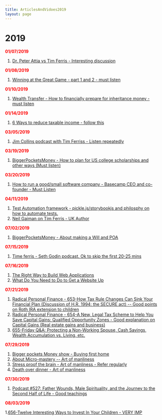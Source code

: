 ```yaml
---
title: ArticlesAndVidoes2019
layout: page
---
```


# 2019

<b style="color: red">01/07/2019</b>

1. [Dr. Peter Attia vs Tim Ferris - Interesting discussion](https://tim.blog/2018/12/13/peter-attia-vs-tim-ferriss/)

<b style="color: red">01/08/2019</b>

1. [Winning at the Great Game - part 1 and 2 - must listen](https://fs.blog/adam-robinson-pt2/)

<b style="color: red">01/10/2019</b>

1. [Wealth Transfer - How to financially prepare for inheritance money - must listen](https://www.biggerpockets.com/renewsblog/biggerpockets-money-podcast-49-wealth-transfer-how-financially-prepare-inheritance-money-hari-mix/)

<b style="color: red">01/14/2019</b>

1. [6 Ways to reduce taxable income - follow this](https://www.biggerpockets.com/renewsblog/biggerpockets-money-podcast-54-6-ways-reduce-taxable-income-eric-brotman/)

<b style="color: red">03/05/2019</b>

1. [Jim Collins podcast with Tim Ferriss - Listen repeatedly](https://tim.blog/2019/02/18/jim-collins/)

<b style="color: red">03/19/2019</b>

1. [BiggerPocketsMoney - How to plan for US college scholarships and other ways (Must listen)](https://www.biggerpockets.com/blog/biggerpockets-money-podcast-64-scholarships-ways-pay-college-zach-gautier/)

<b style="color: red">03/20/2019</b>

1. [How to run a good/small software company - Basecamp CEO and co-founder - Must Listen](https://fs.blog/jason-fried/)

<b style="color: red">04/11/2019</b>

1. [Test Automation framework - pickle.js/storybookjs and philosphy on how to automate tests.](https://devchat.tv/js-jabber/jsj-358-pickle-js-tooling-and-developer-happiness-with-anatoliy-zaslavskiy/)
2. [Neil Gaiman on Tim Ferris - UK Author](https://tim.blog/2019/03/28/neil-gaiman/)

<b style="color: red">07/02/2019</b>

1. [BiggerPocketsMoney - About making a Will and POA](https://www.biggerpockets.com/blog/biggerpockets-money-podcast-78)

<b style="color: red">07/15/2019</b>

1. [Time ferris - Seth Godin podcast. Ok to skip the first 20-25 mins](https://tim.blog/2016/02/10/seth-godin/)

<b style="color: red">07/16/2019</b>

1. [The Right Way to Build Web Applications](https://devchat.tv/js-jabber/002-jsj-the-right-way-to-build-web-applications/)
2. [What Do You Need to Do to Get a Website Up](https://devchat.tv/js-jabber/jsj-373-what-do-you-need-to-do-to-get-a-website-up/)

<b style="color: red">07/21/2019</b>

1. [Radical Personal Finance - 653-How Tax Rule Changes Can Sink Your Financial Plan (Discussion of H.R. 1994: the SECURE act) -- Good points on Roth IRA extension to children](https://podcasts.google.com/?feed=aHR0cDovL3JhZGljYWxwZXJzb25hbGZpbmFuY2UubGlic3luLmNvbS9yc3M%3D&episode=MzExNzEzNTJjYzE2NDZlZGI1ZDZkNmYyYzE0NDRkNzk%3D)
2. [Radical Personal Finance - 654-A New, Legal Tax Scheme to Help You Save Capital Gains: Qualified Opportunity Zones - Good explanation on Capital Gains (Real estate gains and business)]( https://podcasts.google.com/?feed=aHR0cDovL3JhZGljYWxwZXJzb25hbGZpbmFuY2UubGlic3luLmNvbS9yc3M%3D&episode=NzYyYmMwYjdiMDBkNDRlZWFkMDFlY2VjMDMzZTUyYWM%3D)
3. [655-Friday Q&A: Protecting a Non-Working Spouse, Cash Savings, Wealth Accumulation vs. Living, etc.]( https://podcasts.google.com/?feed=aHR0cDovL3JhZGljYWxwZXJzb25hbGZpbmFuY2UubGlic3luLmNvbS9yc3M%3D&episode=MTU3MTVlZWJlYjc4NDZlNDhmMmRiMGRmODE5OWQ4Mzk%3D)

<b style="color: red">07/29/2019</b>

1. [Bigger pockets Money show - Buying first home](https://www.biggerpockets.com/blog/biggerpockets-money-podcast-83-scott-mindy)
2. [About Micro-mastery -- Art of manliness](https://www.artofmanliness.com/articles/micromastery-robert-twigger/)
3. [Stress proof the brain - Art of manliness - Refer regularly](https://www.artofmanliness.com/articles/micromastery-robert-twigger/)
4. [Death over dinner - Art of manliness](https://www.artofmanliness.com/articles/podcast-500-lets-talk-about-death-over-dinner/)

<b style="color: red">07/30/2019</b>

1. [Podcast #527: Father Wounds, Male Spirituality, and the Journey to the Second Half of Life - Good teachings](https://www.artofmanliness.com/articles/male-spirituality-richard-rohr/)

<b style="color: red">08/03/2019</b>

1.[656-Twelve Interesting Ways to Invest In Your Children - VERY IMP](https://podcasts.google.com/?feed=aHR0cDovL3JhZGljYWxwZXJzb25hbGZpbmFuY2UubGlic3luLmNvbS9yc3M&episode=MWQ0ZWRhOTE0MDI0NGFjZWI4NjY5Y2JlYWFhN2MxMzg&at=1564829575466)
